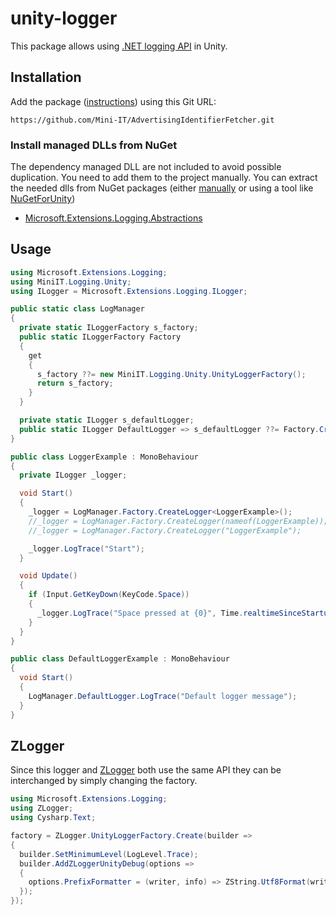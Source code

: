 # unity-logger
This package allows using [.NET logging API](https://learn.microsoft.com/en-us/dotnet/core/extensions/logging) in Unity.

## Installation
Add the package ([instructions](https://docs.unity3d.com/Manual/upm-ui-giturl.html)) using this Git URL:
```
https://github.com/Mini-IT/AdvertisingIdentifierFetcher.git
```
### Install managed DLLs from NuGet
The dependency managed DLL are not included to avoid possible duplication. You need to add them to the project manually. You can extract the needed dlls from NuGet packages (either [manually](https://stackoverflow.com/a/61187711) or using a tool like [NuGetForUnity](https://github.com/GlitchEnzo/NuGetForUnity))
* [Microsoft.Extensions.Logging.Abstractions](https://www.nuget.org/packages/Microsoft.Extensions.Logging.Abstractions/7.0.1)

## Usage
```cs
using Microsoft.Extensions.Logging;
using MiniIT.Logging.Unity;
using ILogger = Microsoft.Extensions.Logging.ILogger;

public static class LogManager
{
  private static ILoggerFactory s_factory;
  public static ILoggerFactory Factory
  {
    get
    {
      s_factory ??= new MiniIT.Logging.Unity.UnityLoggerFactory();
      return s_factory;
    }
  }

  private static ILogger s_defaultLogger;
  public static ILogger DefaultLogger => s_defaultLogger ??= Factory.CreateLogger("");
}

public class LoggerExample : MonoBehaviour
{
  private ILogger _logger;

  void Start()
  {
    _logger = LogManager.Factory.CreateLogger<LoggerExample>();         // category is the full class name
    //_logger = LogManager.Factory.CreateLogger(nameof(LoggerExample)); // category is the short class name
    //_logger = LogManager.Factory.CreateLogger("LoggerExample");       // custom category

    _logger.LogTrace("Start");
  }

  void Update()
  {
    if (Input.GetKeyDown(KeyCode.Space))
    {
      _logger.LogTrace("Space pressed at {0}", Time.realtimeSinceStartup);
    }
  }
}

public class DefaultLoggerExample : MonoBehaviour
{
  void Start()
  {
    LogManager.DefaultLogger.LogTrace("Default logger message");
  }
}
```

## ZLogger
Since this logger and [ZLogger](https://github.com/Cysharp/ZLogger#unity) both use the same API they can be interchanged by simply changing the factory.
```cs
using Microsoft.Extensions.Logging;
using ZLogger;
using Cysharp.Text;

factory = ZLogger.UnityLoggerFactory.Create(builder =>
{
  builder.SetMinimumLevel(LogLevel.Trace);
  builder.AddZLoggerUnityDebug(options =>
  {
    options.PrefixFormatter = (writer, info) => ZString.Utf8Format(writer, "[{0}] ", info.CategoryName);
  });
});
```
